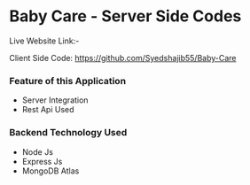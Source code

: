 # Baby Care - Server Side Codes

Live Website Link:- 

Client Side Code: https://github.com/Syedshajib55/Baby-Care

### Feature of this Application

* Server Integration
* Rest Api Used

### Backend Technology Used

* Node Js
* Express Js
* MongoDB Atlas
